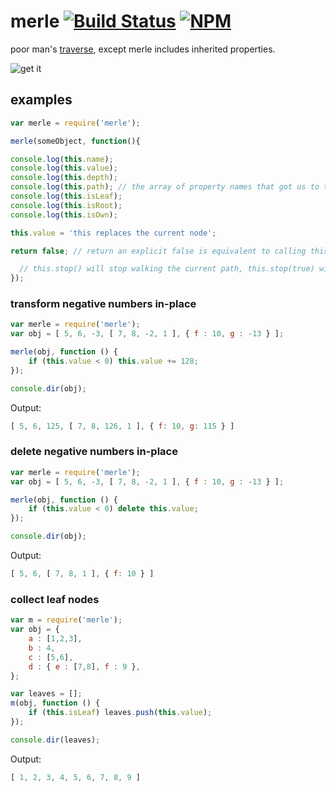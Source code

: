 merle [![Build Status](https://travis-ci.org/chevett/merle.png?branch=master)](https://travis-ci.org/chevett/merle?branch=master) [![NPM](https://nodei.co/npm-dl/merle.png?months=1)](https://nodei.co/npm/merle/)
=====

poor man's [traverse](https://github.com/substack/js-traverse), except merle includes inherited properties.

![get it](http://media.moddb.com/cache/images/groups/1/6/5169/thumb_620x2000/Merle_Dixon_-_The_Walking_Dead_-_Guts34.jpg)


examples
-------
```js
var merle = require('merle');

merle(someObject, function(){

console.log(this.name); 
console.log(this.value);
console.log(this.depth);
console.log(this.path); // the array of property names that got us to this node.
console.log(this.isLeaf);
console.log(this.isRoot);
console.log(this.isOwn);

this.value = 'this replaces the current node';

return false; // return an explicit false is equivalent to calling this.stop(); 

  // this.stop() will stop walking the current path, this.stop(true) will stop completely
});
```
### transform negative numbers in-place
```js
var merle = require('merle');
var obj = [ 5, 6, -3, [ 7, 8, -2, 1 ], { f : 10, g : -13 } ];

merle(obj, function () {
    if (this.value < 0) this.value += 128;
});

console.dir(obj);
```

Output:
```js
[ 5, 6, 125, [ 7, 8, 126, 1 ], { f: 10, g: 115 } ]
```
### delete negative numbers in-place
```js
var merle = require('merle');
var obj = [ 5, 6, -3, [ 7, 8, -2, 1 ], { f : 10, g : -13 } ];

merle(obj, function () {
    if (this.value < 0) delete this.value;
});

console.dir(obj);
```
	
Output:
```js	
[ 5, 6, [ 7, 8, 1 ], { f: 10 } ]
```	
### collect leaf nodes
```js
var m = require('merle');
var obj = {
    a : [1,2,3],
    b : 4,
    c : [5,6],
    d : { e : [7,8], f : 9 },
};

var leaves = [];
m(obj, function () {
    if (this.isLeaf) leaves.push(this.value);
});

console.dir(leaves);
```


Output:
```js	
[ 1, 2, 3, 4, 5, 6, 7, 8, 9 ]
```		
		
		

